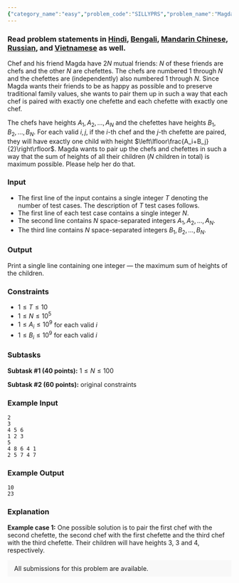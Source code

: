 ```yaml
---
{"category_name":"easy","problem_code":"SILLYPRS","problem_name":"Magda and Silly Pairs","problemComponents":{"constraints":"","constraintsState":false,"subtasks":"","subtasksState":false,"inputFormat":"","inputFormatState":false,"outputFormat":"","outputFormatState":false,"sampleTestCases":{"0":{"id":1,"input":"2\n3\n4 5 6\n1 2 3\n5\n4 8 6 4 1\n2 5 7 4 7","output":"10\n23","explanation":"**Example case 1:** One possible solution is to pair the first chef with the second chefette, the second chef with the first chefette and the third chef with the third chefette. Their children will have heights $3$, $3$ and $4$, respectively.","isDeleted":false}}},"video_editorial_url":"","languages_supported":{"0":"CPP14","1":"C","2":"JAVA","3":"PYTH 3.6","4":"PYTH","5":"PYP3","6":"CS2","7":"ADA","8":"PYPY","9":"TEXT","10":"PAS fpc","11":"NODEJS","12":"RUBY","13":"PHP","14":"GO","15":"HASK","16":"TCL","17":"PERL","18":"SCALA","19":"LUA","20":"kotlin","21":"BASH","22":"JS","23":"LISP sbcl","24":"rust","25":"PAS gpc","26":"BF","27":"CLOJ","28":"R","29":"D","30":"CAML","31":"FORT","32":"ASM","33":"swift","34":"FS","35":"WSPC","36":"LISP clisp","37":"SQL","38":"SCM guile","39":"PERL6","40":"ERL","41":"CLPS","42":"ICK","43":"NICE","44":"PRLG","45":"ICON","46":"COB","47":"SCM chicken","48":"PIKE","49":"SCM qobi","50":"ST","51":"NEM"},"max_timelimit":1,"source_sizelimit":50000,"problem_author":"thesitzr","problem_tester":null,"date_added":"22-06-2019","tags":{"0":"ltime73","1":"taran_1407","2":"thesitzr"},"problem_difficulty_level":"Easy","best_tag":"","editorial_url":"","time":{"view_start_date":1561827602,"submit_start_date":1561827602,"visible_start_date":1561827602,"end_date":1735669800},"is_direct_submittable":false,"problemDiscussURL":"https://discuss.codechef.com/search?q=SILLYPRS","is_proctored":false,"visitedContests":{},"layout":"problem"}
---
```

### Read problem statements in [Hindi](https://www.codechef.com/download/translated/LTIME73/hindi/SILLYPRS.pdf), [Bengali](https://www.codechef.com/download/translated/LTIME73/bengali/SILLYPRS.pdf), [Mandarin Chinese](https://www.codechef.com/download/translated/LTIME73/mandarin/SILLYPRS.pdf), [Russian](https://www.codechef.com/download/translated/LTIME73/russian/SILLYPRS.pdf), and [Vietnamese](https://www.codechef.com/download/translated/LTIME73/vietnamese/SILLYPRS.pdf) as well.

Chef and his friend Magda have $2N$ mutual friends: $N$ of these friends are chefs and the other $N$ are chefettes. The chefs are numbered $1$ through $N$ and the chefettes are (independently) also numbered $1$ through $N$. Since Magda wants their friends to be as happy as possible and to preserve traditional family values, she wants to pair them up in such a way that each chef is paired with exactly one chefette and each chefette with exactly one chef.

The chefs have heights $A_1, A_2, \ldots, A_N$ and the chefettes have heights $B_1, B_2, \ldots, B_N$. For each valid $i, j$, if the $i$-th chef and the $j$-th chefette are paired, they will have exactly one child with height $\left\lfloor\frac{A_i+B_j}{2}\right\rfloor$. Magda wants to pair up the chefs and chefettes in such a way that the sum of heights of all their children ($N$ children in total) is maximum possible. Please help her do that.

### Input
- The first line of the input contains a single integer $T$ denoting the number of test cases. The description of $T$ test cases follows.
- The first line of each test case contains a single integer $N$.
- The second line contains $N$ space-separated integers $A_1, A_2, \ldots, A_N$.
- The third line contains $N$ space-separated integers $B_1, B_2, \ldots, B_N$.

### Output
Print a single line containing one integer ― the maximum sum of heights of the children.

### Constraints
- $1 \le T \le 10$
- $1 \le N \le 10^5$
- $1 \le A_i \le 10^9$ for each valid $i$
- $1 \le B_i \le 10^9$ for each valid $i$

### Subtasks
**Subtask #1 (40 points):** $1 \le N \le 100$

**Subtask #2 (60 points):** original constraints

### Example Input
```
2
3
4 5 6
1 2 3
5
4 8 6 4 1
2 5 7 4 7
```

### Example Output
```
10
23
```

### Explanation
**Example case 1:** One possible solution is to pair the first chef with the second chefette, the second chef with the first chefette and the third chef with the third chefette. Their children will have heights $3$, $3$ and $4$, respectively.

<aside style='background: #f8f8f8;padding: 10px 15px;'><div>All submissions for this problem are available.</div></aside>